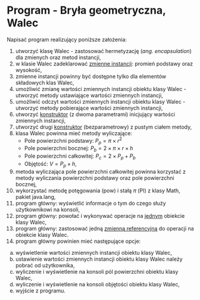 # Program - Bryła geometryczna, Walec

Napisać program realizujący poniższe założenia:

1. utworzyć klasę Walec - zastosować hermetyzację (_ang. encapsulation_) dla zmienych oraz metod instancji,
2. w klasie Walec zadeklarować <u>zmienne instancji</u>: promień podstawy oraz wysokość,
3. zmienne instancji powinny być dostępne tylko dla elementów składowych klas Walec,
4. umożliwić zmianę wartości zmiennych instancji obiektu klasy Walec - utworzyć metody ustawiające wartości zmiennych instancji,
5. umożliwić odczyt wartości zmiennych instancji obiektu klasy Walec - utworzyć metody pobierające wartości zmiennych instancji,
6. utworzyć <u>konstruktor</u> (z dwoma parametrami) inicjujący wartości zmiennych instancji,
7. utworzyć drugi <u>konstruktor</u> (bezparametrowy) z pustym ciałem metody,
8. klasa Walec powinna mieć metody wyliczające:
   - Pole powierzchni podstawy: $P_p = \pi \times r^2$
   - Pole powierzchni bocznej: $P_b = 2 \times \pi \times r \times h$
   - Pole powierzchni całkowitej: $P_c = 2 \times P_p + P_b$
   - Objętość: $V = P_p \times h$,
9. metoda wyliczająca pole powierzchni całkowitej powinna korzystać z metody wyliczania powierzchni podstawy oraz pole powierzchni bocznej,
10. wykorzystać metodę potęgowania (pow) i stałą $\pi$ (PI) z klasy Math, pakiet java.lang,
11. program główny: wyświetlić informacje o tym do czego służy użytkownikowi na konsoli,
12. program główny: powołać i wykonywać operacje na <u>jednym</u> obiekcie klasy Walec,
13. program główny: zastosować jedną <u>zmienną referencyjną</u> do operacji na obiekcie klasy Walec.
14. program główny powinien mieć następujące opcje:
<ol type='a'>
    <li> wyświetlenie wartości zmiennych instancji obiektu klasy Walec, </li>
    <li> ustawienie wartości zmiennych instancji obiektu klasy Walec należy pobrać od użytkownika,</li>
    <li> wyliczenie i wyświetlenie na konsoli pól powierzchni obiektu klasy Walec,</li>
    <li> wyliczenie i wyświetlenie na konsoli objętości obiektu klasy Walec,</li>
    <li> wyjście z programu.</li>
</ol>
